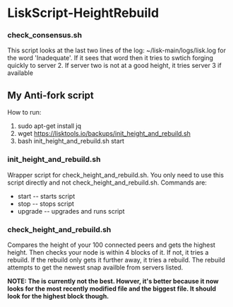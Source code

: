 # LiskScript-HeightRebuild

### check_consensus.sh
This script looks at the last two lines of the log: ~/lisk-main/logs/lisk.log for the word 'Inadequate'.  If it sees that word then it tries to swtich forging quickly to server 2.  If server two is not at a good height, it tries server 3 if available

## My Anti-fork script

How to run:

1. sudo apt-get install jq
2. wget https://lisktools.io/backups/init_height_and_rebuild.sh
3. bash init_height_and_rebuild.sh start

### init_height_and_rebuild.sh
Wrapper script for check_height_and_rebuild.sh.  You only need to use this script directly and not check_height_and_rebuild.sh.  Commands are:
* start         -- starts script
* stop          -- stops script
* upgrade       -- upgrades and runs script

### check_height_and_rebuild.sh
Compares the height of your 100 connected peers and gets the highest height.  Then checks your node is within 4 blocks of it.  If not, it tries a rebuild.  If the rebuild only gets it further away, it tries a rebuild.  The rebuild attempts to get the newest snap availble from servers listed. 

**NOTE: The is currently not the best.  Howver, it's better because it now looks for the most recently modified file and the biggest file.  It should look for the highest block though.**
